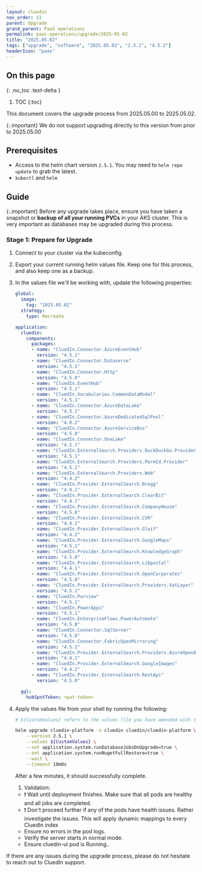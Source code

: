```yaml
---
layout: cluedin
nav_order: 13
parent: Upgrade
grand_parent: PaaS operations
permalink: paas-operations/upgrade/2025-05-02
title: "2025.05.02"
tags: ["upgrade", "software", "2025.05.02", "2.5.1", "4.5.2"]
headerIcon: "paas"
---
```

## On this page
{: .no_toc .text-delta }
1. TOC
{:toc}

This document covers the upgrade process from 2025.05.00 to 2025.05.02.

{:.important}
We do not support upgrading directly to this version from prior to 2025.05.00

## Prerequisites
- Access to the helm chart version `2.5.1`. You may need to `helm repo update` to grab the latest.
- `kubectl` and `helm`

## Guide

{:.important}
Before any upgrade takes place, ensure you have taken a snapshot or **backup of all your running PVCs** in your AKS cluster. This is very important as databases may be upgraded during this process.

### Stage 1: Prepare for Upgrade

  1. Connect to your cluster via the kubeconfig.
  1. Export your current running helm values file. Keep one for this process, and also keep one as a backup.
  1. In the values file we'll be working with, update the following properties:

      ```yaml
      global:
        image:
          tag: "2025.05.02"
        strategy:
          type: Recreate

      application:
        cluedin:
          components:
            packages:
            - name: "CluedIn.Connector.AzureEventHub"
              version: "4.5.1"
            - name: "CluedIn.Connector.Dataverse"
              version: "4.5.1"
            - name: "CluedIn.Connector.Http"
              version: "4.5.0"
            - name: "CluedIn.EventHub"
              version: "4.5.1"
            - name: "CluedIn.Vocabularies.CommonDataModel"
              version: "4.5.1"
            - name: "CluedIn.Connector.AzureDataLake"
              version: "4.5.1"
            - name: "CluedIn.Connector.AzureDedicatedSqlPool"
              version: "4.0.2"
            - name: "CluedIn.Connector.AzureServiceBus"
              version: "4.5.0"
            - name: "CluedIn.Connector.OneLake"
              version: "4.5.1"
            - name: "CluedIn.ExternalSearch.Providers.DuckDuckGo.Provider"
              version: "4.5.1"
            - name: "CluedIn.ExternalSearch.Providers.PermId.Provider"
              version: "4.5.1"
            - name: "CluedIn.ExternalSearch.Providers.Web"
              version: "4.4.2"
            - name: "CluedIn.Provider.ExternalSearch.Bregg"
              version: "4.4.1"
            - name: "CluedIn.Provider.ExternalSearch.ClearBit"
              version: "4.4.1"
            - name: "CluedIn.Provider.ExternalSearch.CompanyHouse"
              version: "4.5.0"
            - name: "CluedIn.Provider.ExternalSearch.CVR"
              version: "4.4.2"
            - name: "CluedIn.Provider.ExternalSearch.Gleif"
              version: "4.4.2"
            - name: "CluedIn.Provider.ExternalSearch.GoogleMaps"
              version: "4.5.1"
            - name: "CluedIn.Provider.ExternalSearch.KnowledgeGraph"
              version: "4.5.0"
            - name: "CluedIn.Provider.ExternalSearch.Libpostal"
              version: "4.4.1"
            - name: "CluedIn.Provider.ExternalSearch.OpenCorporates"
              version: "4.5.0"
            - name: "CluedIn.Provider.ExternalSearch.Providers.VatLayer"
              version: "4.5.1"
            - name: "CluedIn.Purview"
              version: "4.5.1"
            - name: "CluedIn.PowerApps"
              version: "4.5.1"
            - name: "CluedIn.EnterpriseFlows.PowerAutomate"
              version: "4.5.0"
            - name: "CluedIn.Connector.SqlServer"
              version: "4.5.0"
            - name: "CluedIn.Connector.FabricOpenMirroring"
              version: "4.5.1"
            - name: "CluedIn.Provider.ExternalSearch.Providers.AzureOpenAI"
              version: "4.4.1"
            - name: "CluedIn.Provider.ExternalSearch.GoogleImages"
              version: "4.4.2"
            - name: "CluedIn.Provider.ExternalSearch.RestApi"
              version: "4.5.0"

        gql:
          hubSpotToken: <pat-token>
      ```
  1. Apply the values file from your shell by running the following:

      ```bash
      # ${CustomValues} refers to the values file you have amended with the above changes. Please type the full path here.

      helm upgrade cluedin-platform -n cluedin cluedin/cluedin-platform \
          --version 2.5.1 \
          --values ${CustomValues} \
          --set application.system.runDatabaseJobsOnUpgrade=true \
          --set application.system.runNugetFullRestore=true \
          --wait \
          --timeout 10m0s
      ```
      After a few minutes, it should successfully complete.

      1. Validation:

      - ❗ Wait until deployment finishes. Make sure that all pods are healthy and all jobs are completed.
      - ❗ Don't proceed further if any of the pods have health issues. Rather investigate the issues.
        This will apply dynamic mappings to every CluedIn index
      - Ensure no errors in the pod logs.
      - Verify the server starts in normal mode.
      - Ensure cluedin-ui pod is Running..

If there are any issues during the upgrade process, please do not hesitate to reach out to CluedIn support.
